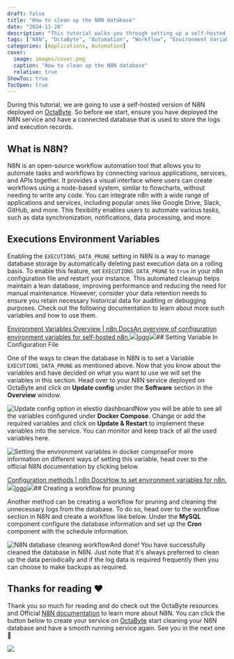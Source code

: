 ```yaml
---
draft: false
title: "How to clean up the N8N database"
date: "2024-11-20"
description: "This tutorial walks you through setting up a self-hosted N8N instance on OctaByte, including how to manage database storage using the EXECUTIONS_DATA_PRUNE variable and create a workflow for pruning logs in N8N. It covers configuring environment variables and maintaining a clean, efficient database."
tags: ["N8N", "OctaByte", "Automation", "Workflow", "Environment Variables", "Database", "Pruning", "Self-hosted"]
categories: [Applications, Automation]
cover:
  image: images/cover.png
  caption: "How to clean up the N8N database"
  relative: true
ShowToc: true
TocOpen: true
---
```



During this tutorial, we are going to use a self\-hosted version of N8N deployed on [OctaByte](https://octabyte.io/applications/automation/n8n). So before we start, ensure you have deployed the N8N service and have a connected database that is used to store the logs and execution records.

## What is N8N?

N8N is an open\-source workflow automation tool that allows you to automate tasks and workflows by connecting various applications, services, and APIs together. It provides a visual interface where users can create workflows using a node\-based system, similar to flowcharts, without needing to write any code. You can integrate n8n with a wide range of applications and services, including popular ones like Google Drive, Slack, GitHub, and more. This flexibility enables users to automate various tasks, such as data synchronization, notifications, data processing, and more.

## Executions Environment Variables

Enabling the `EXECUTIONS_DATA_PRUNE` setting in N8N is a way to manage database storage by automatically deleting past execution data on a rolling basis. To enable this feature, set `EXECUTIONS_DATA_PRUNE` to `true` in your n8n configuration file and restart your instance. This automated cleanup helps maintain a lean database, improving performance and reducing the need for manual maintenance. However, consider your data retention needs to ensure you retain necessary historical data for auditing or debugging purposes. Check out the following documentation to learn about more such variables and how to use them.

[Environment Variables Overview \| n8n DocsAn overview of configuration environment variables for self\-hosted n8n.![](https://docs.n8n.io/_images/favicon.ico)logo![](https://docs.n8n.io/_images/n8n-docs-icon.svg)](https://docs.n8n.io/hosting/environment-variables/?ref=blog.octabyte.io#executions)## Setting Variable In Configuration File

One of the ways to clean the database in N8N is to set a Variable `EXECUTIONS_DATA_PRUNE` as mentioned above. Now that you know about the variables and have decided on what you want to use we will set the variables in this section. Head over to your N8N service deployed on OctaByte and click on **Update config** under the **Software** section in the **Overview** window. 

![Update config option in elestio dashboard](https://blog.elest.io/content/images/2024/06/Screenshot-2024-06-05-at-4.28.54-PM.jpg)Now you will be able to see all the variables configured under **Docker Compose**. Change or add the required variables and click on **Update \& Restart** to implement these variables into the service. You can monitor and keep track of all the used variables here.

![Setting the environment variables in docker compnse](https://blog.elest.io/content/images/2024/06/Screenshot-2024-06-05-at-4.29.38-PM.jpg)For more information on different ways of setting this variable, head over to the official N8N documentation by clicking below.

[Configuration methods \| n8n DocsHow to set environment variables for n8n.![](https://docs.n8n.io/_images/favicon.ico)logo![](https://docs.n8n.io/_images/n8n-docs-icon.svg)](https://docs.n8n.io/hosting/configuration/configuration-methods/?ref=blog.octabyte.io)## Creating a workflow for pruning

Another method can be creating a workflow for pruning and cleaning the unnecessary logs from the database. To do so, head over to the workflow section in N8N and create a workflow like below. Under the **MySQL** component configure the database information and set up the **Cron** component with the schedule information. 

![N8N database cleaning workflow](https://blog.elest.io/content/images/2024/06/Screenshot-2024-06-05-at-3.26.30-PM.jpg)And done! You have successfully cleaned the database in N8N. Just note that it's always preferred to clean up the data periodically and if the log data is required frequently then you can choose to make backups as required.

## **Thanks for reading ❤️**

Thank you so much for reading and do check out the OctaByte resources and Official [N8N documentation](https://docs.n8n.io/?ref=blog.octabyte.io) to learn more about N8N. You can click the button below to create your service on [OctaByte](https://octabyte.io/applications/automation/n8n) start cleaning your N8N database and have a smooth running service again. See you in the next one👋

[![](https://pub-da36157c854648669813f3f76c526c2b.r2.dev/deploy-on-elestio-black.png)](https://octabyte.io/applications/automation/n8n)


